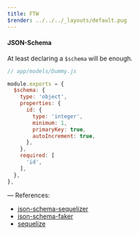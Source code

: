 ```yaml
---
title: FTW
$render: ../../../_layouts/default.pug
---
```


#### JSON-Schema

At least declaring a `$schema` will be enough.

```js
// app/models/Dummy.js

module.exports = {
  $schema: {
    type: 'object',
    properties: {
      id: {
        type: 'integer',
        minimum: 1,
        primaryKey: true,
        autoIncrement: true,
      },
    },
    required: [
      'id',
    ],
  },
},
```

&mdash; References:

- [json-schema-sequelizer](https://www.npmjs.com/package/json-schema-sequelizer)
- [json-schema-faker](https://github.com/json-schema-faker/json-schema-faker)
- [sequelize](http://docs.sequelizejs.com/)
